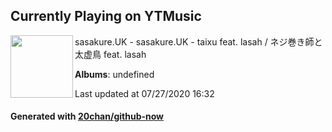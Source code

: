 ## Currently Playing on YTMusic

[<img align="left" width="100" src="https://i.ytimg.com/vi/I6QDcnoJ0qw/sddefault.jpg?sqp=-oaymwEWCJADEOEBIAQqCghqEJQEGHgg6AJIWg&rs">](https://music.youtube.com/watch?v=I6QDcnoJ0qw)

sasakure.UK - sasakure.UK - taixu feat. lasah / ネジ巻き師と太虚鳥 feat. lasah

**Albums**: undefined

Last updated at 07/27/2020 16:32

#### Generated with [20chan/github-now](https://github.com/20chan/github-now)


<!--
**20chan/20chan** is a ✨ _special_ ✨ repository because its `README.md` (this file) appears on your GitHub profile.

Here are some ideas to get you started:

- 🔭 I’m currently working on ...
- 🌱 I’m currently learning ...
- 👯 I’m looking to collaborate on ...
- 🤔 I’m looking for help with ...
- 💬 Ask me about ...
- 📫 How to reach me: ...
- 😄 Pronouns: ...
- ⚡ Fun fact: ...
-->
